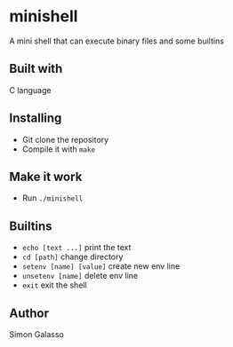# minishell
A mini shell that can execute binary files and some builtins
## Built with
C language
## Installing
- Git clone the repository
- Compile it with `make`
## Make it work
- Run `./minishell`
## Builtins
- `echo [text ...]` print the text
- `cd [path]` change directory
- `setenv [name] [value]` create new env line
- `unsetenv [name]` delete env line
- `exit` exit the shell
## Author
Simon Galasso
